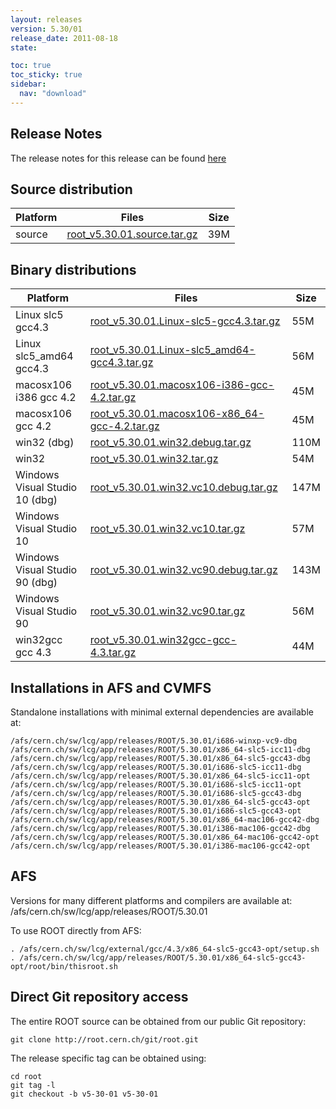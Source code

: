 ```yaml
---
layout: releases
version: 5.30/01
release_date: 2011-08-18
state:

toc: true
toc_sticky: true
sidebar:
  nav: "download"
---
```



## Release Notes

The release notes for this release can be found [here](https://root.cern.ch/root/html530/notes/release-notes.html#patch-releases)

## Source distribution

| Platform       | Files | Size |
|-----------|-------|-----|
| source | [root_v5.30.01.source.tar.gz](https://root.cern.ch/download/root_v5.30.01.source.tar.gz) |  39M |


## Binary distributions

| Platform       | Files | Size |
|-----------|-------|-----|
| Linux slc5 gcc4.3 | [root_v5.30.01.Linux-slc5-gcc4.3.tar.gz](https://root.cern.ch/download/root_v5.30.01.Linux-slc5-gcc4.3.tar.gz) |  55M |
| Linux slc5_amd64 gcc4.3 | [root_v5.30.01.Linux-slc5_amd64-gcc4.3.tar.gz](https://root.cern.ch/download/root_v5.30.01.Linux-slc5_amd64-gcc4.3.tar.gz) |  56M |
| macosx106 i386 gcc 4.2 | [root_v5.30.01.macosx106-i386-gcc-4.2.tar.gz](https://root.cern.ch/download/root_v5.30.01.macosx106-i386-gcc-4.2.tar.gz) |  45M |
| macosx106 gcc 4.2 | [root_v5.30.01.macosx106-x86_64-gcc-4.2.tar.gz](https://root.cern.ch/download/root_v5.30.01.macosx106-x86_64-gcc-4.2.tar.gz) |  45M |
| win32 (dbg) | [root_v5.30.01.win32.debug.tar.gz](https://root.cern.ch/download/root_v5.30.01.win32.debug.tar.gz) | 110M |
| win32 | [root_v5.30.01.win32.tar.gz](https://root.cern.ch/download/root_v5.30.01.win32.tar.gz) |  54M |
| Windows Visual Studio 10 (dbg) | [root_v5.30.01.win32.vc10.debug.tar.gz](https://root.cern.ch/download/root_v5.30.01.win32.vc10.debug.tar.gz) | 147M |
| Windows Visual Studio 10 | [root_v5.30.01.win32.vc10.tar.gz](https://root.cern.ch/download/root_v5.30.01.win32.vc10.tar.gz) |  57M |
| Windows Visual Studio 90 (dbg) | [root_v5.30.01.win32.vc90.debug.tar.gz](https://root.cern.ch/download/root_v5.30.01.win32.vc90.debug.tar.gz) | 143M |
| Windows Visual Studio 90 | [root_v5.30.01.win32.vc90.tar.gz](https://root.cern.ch/download/root_v5.30.01.win32.vc90.tar.gz) |  56M |
| win32gcc gcc 4.3 | [root_v5.30.01.win32gcc-gcc-4.3.tar.gz](https://root.cern.ch/download/root_v5.30.01.win32gcc-gcc-4.3.tar.gz) |  44M |



## Installations in AFS and CVMFS
Standalone installations with minimal external dependencies are available at:
~~~
/afs/cern.ch/sw/lcg/app/releases/ROOT/5.30.01/i686-winxp-vc9-dbg
/afs/cern.ch/sw/lcg/app/releases/ROOT/5.30.01/x86_64-slc5-icc11-dbg
/afs/cern.ch/sw/lcg/app/releases/ROOT/5.30.01/x86_64-slc5-gcc43-dbg
/afs/cern.ch/sw/lcg/app/releases/ROOT/5.30.01/i686-slc5-icc11-dbg
/afs/cern.ch/sw/lcg/app/releases/ROOT/5.30.01/x86_64-slc5-icc11-opt
/afs/cern.ch/sw/lcg/app/releases/ROOT/5.30.01/i686-slc5-icc11-opt
/afs/cern.ch/sw/lcg/app/releases/ROOT/5.30.01/i686-slc5-gcc43-dbg
/afs/cern.ch/sw/lcg/app/releases/ROOT/5.30.01/x86_64-slc5-gcc43-opt
/afs/cern.ch/sw/lcg/app/releases/ROOT/5.30.01/i686-slc5-gcc43-opt
/afs/cern.ch/sw/lcg/app/releases/ROOT/5.30.01/x86_64-mac106-gcc42-dbg
/afs/cern.ch/sw/lcg/app/releases/ROOT/5.30.01/i386-mac106-gcc42-dbg
/afs/cern.ch/sw/lcg/app/releases/ROOT/5.30.01/x86_64-mac106-gcc42-opt
/afs/cern.ch/sw/lcg/app/releases/ROOT/5.30.01/i386-mac106-gcc42-opt
~~~

## AFS
Versions for many different platforms and compilers are available at:
/afs/cern.ch/sw/lcg/app/releases/ROOT/5.30.01

To use ROOT directly from AFS:
~~~
. /afs/cern.ch/sw/lcg/external/gcc/4.3/x86_64-slc5-gcc43-opt/setup.sh
. /afs/cern.ch/sw/lcg/app/releases/ROOT/5.30.01/x86_64-slc5-gcc43-opt/root/bin/thisroot.sh
~~~

## Direct Git repository access
The entire ROOT source can be obtained from our public Git repository:

~~~
git clone http://root.cern.ch/git/root.git
~~~
The release specific tag can be obtained using:
~~~
cd root
git tag -l
git checkout -b v5-30-01 v5-30-01
~~~
